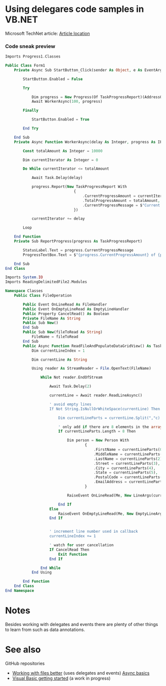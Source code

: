 # Using delegares code samples in VB.NET

Microsoft TechNet article: [Article location](https://social.technet.microsoft.com/wiki/contents/articles/53470.vb-net-windows-forms-custom-delegates-and-events.aspx)

### Code sneak preview

```php
Imports Progress1.Classes

Public Class Form1
    Private Async Sub StartButton_Click(sender As Object, e As EventArgs) Handles StartButton.Click

        StartButton.Enabled = False

        Try

            Dim progress = New Progress(Of TaskProgressReport)(AddressOf ReportProgress)
            Await WorkerAsync(100, progress)

        Finally

            StartButton.Enabled = True

        End Try

    End Sub
    Private Async Function WorkerAsync(delay As Integer, progress As IProgress(Of TaskProgressReport)) As Task

        Const totalAmount As Integer = 10000

        Dim currentIterator As Integer = 0

        Do While currentIterator <= totalAmount

            Await Task.Delay(delay)

            progress.Report(New TaskProgressReport With
                               {
                                   .CurrentProgressAmount = currentIterator,
                                   .TotalProgressAmount = totalAmount,
                                   .CurrentProgressMessage = $"Current message: {currentIterator}"
                               })

            currentIterator += delay

        Loop

    End Function
    Private Sub ReportProgress(progress As TaskProgressReport)

        StatusLabel.Text = progress.CurrentProgressMessage
        ProgressTextBox.Text = $"{progress.CurrentProgressAmount} of {progress.TotalProgressAmount}"

    End Sub
End Class
```
```php
Imports System.IO
Imports ReadingDelimitedFile2.Modules

Namespace Classes
    Public Class FileOperation

        Public Event OnLineRead As FileHandler
        Public Event OnEmptyLineRead As EmptyLineHandler
        Public Property CancelRead() As Boolean
        Private FileName As String
        Public Sub New()
        End Sub
        Public Sub New(fileToRead As String)
            FileName = fileToRead
        End Sub
        Public Async Function ReadFileAndPopulateDataGridView() As Task
            Dim currentLineIndex = 1

            Dim currentLine As String

            Using reader As StreamReader = File.OpenText(FileName)

                While Not reader.EndOfStream

                    Await Task.Delay(2)

                    currentLine = Await reader.ReadLineAsync()

                    ' avoid empty lines
                    If Not String.IsNullOrWhiteSpace(currentLine) Then

                        Dim currentLineParts = currentLine.Split(","c)

                        ' only add if there are 8 elements in the array
                        If currentLineParts.Length = 8 Then

                            Dim person = New Person With
                                    {
                                        .FirstName = currentLineParts(0),
                                        .MiddleName = currentLineParts(1),
                                        .LastName = currentLineParts(2),
                                        .Street = currentLineParts(3),
                                        .City = currentLineParts(4),
                                        .State = currentLineParts(5),
                                        .PostalCode = currentLineParts(6),
                                        .EmailAddress = currentLineParts(7)
                                    }

                            RaiseEvent OnLineRead(Me, New LineArgs(currentLineIndex, person))

                        End If
                    Else
                        RaiseEvent OnEmptyLineRead(Me, New EmptyLineArgs(currentLineIndex))
                    End If


                    ' increment line number used in callback
                    currentLineIndex += 1

                    ' watch for user cancellation
                    If CancelRead Then
                        Exit Function
                    End If

                End While
            End Using

        End Function
    End Class
End Namespace
```
# Notes

Besides working with delegates and events there are plenty of other things to learn from such as data annotations.

# See also

GitHub repositories
- [Working with files better](https://github.com/karenpayneoregon/file-read-tips-vb) (uses delegates and events)
[Async basics](https://github.com/karenpayneoregon/async-basics-vb)
- [Visual Basic getting started](https://github.com/karenpayneoregon/visual-basic-getting-started) (a work in progress)


